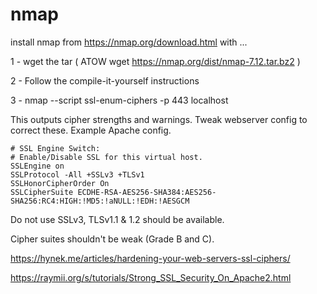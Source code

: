 # nmap

install nmap from https://nmap.org/download.html with ...

1 - wget the tar ( ATOW wget https://nmap.org/dist/nmap-7.12.tar.bz2 )

2 - Follow the compile-it-yourself instructions

3 - nmap --script ssl-enum-ciphers -p 443 localhost

This outputs cipher strengths and warnings. Tweak webserver config to correct these.
Example Apache config.

```
# SSL Engine Switch:
# Enable/Disable SSL for this virtual host.
SSLEngine on
SSLProtocol -All +SSLv3 +TLSv1
SSLHonorCipherOrder On
SSLCipherSuite ECDHE-RSA-AES256-SHA384:AES256-SHA256:RC4:HIGH:!MD5:!aNULL:!EDH:!AESGCM
```

Do not use SSLv3, TLSv1.1 & 1.2 should be available.

Cipher suites shouldn't be weak (Grade B and C).

https://hynek.me/articles/hardening-your-web-servers-ssl-ciphers/

https://raymii.org/s/tutorials/Strong_SSL_Security_On_Apache2.html
